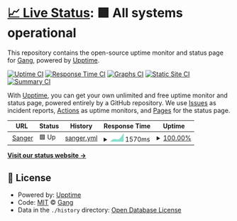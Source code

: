 # [📈 Live Status](https://astrocloud.github.io/statuspage): <!--live status--> **🟩 All systems operational**

This repository contains the open-source uptime monitor and status page for [Gang](https://astrocloud.github.io/statuspage), powered by [Upptime](https://github.com/upptime/upptime).

[![Uptime CI](https://github.com/astrocloud/statuspage/workflows/Uptime%20CI/badge.svg)](https://github.com/astrocloud/statuspage/actions?query=workflow%3A%22Uptime+CI%22)
[![Response Time CI](https://github.com/astrocloud/statuspage/workflows/Response%20Time%20CI/badge.svg)](https://github.com/astrocloud/statuspage/actions?query=workflow%3A%22Response+Time+CI%22)
[![Graphs CI](https://github.com/astrocloud/statuspage/workflows/Graphs%20CI/badge.svg)](https://github.com/astrocloud/statuspage/actions?query=workflow%3A%22Graphs+CI%22)
[![Static Site CI](https://github.com/astrocloud/statuspage/workflows/Static%20Site%20CI/badge.svg)](https://github.com/astrocloud/statuspage/actions?query=workflow%3A%22Static+Site+CI%22)
[![Summary CI](https://github.com/astrocloud/statuspage/workflows/Summary%20CI/badge.svg)](https://github.com/astrocloud/statuspage/actions?query=workflow%3A%22Summary+CI%22)

With [Upptime](https://upptime.js.org), you can get your own unlimited and free uptime monitor and status page, powered entirely by a GitHub repository. We use [Issues](https://github.com/astrocloud/statuspage/issues) as incident reports, [Actions](https://github.com/astrocloud/statuspage/actions) as uptime monitors, and [Pages](https://astrocloud.github.io/statuspage) for the status page.

<!--start: status pages-->
<!-- This summary is generated by Upptime (https://github.com/upptime/upptime) -->
<!-- Do not edit this manually, your changes will be overwritten -->
<!-- prettier-ignore -->
| URL | Status | History | Response Time | Uptime |
| --- | ------ | ------- | ------------- | ------ |
| <img alt="" src="https://favicons.githubusercontent.com/www.sanger.ac.uk" height="13"> [Sanger](https://www.sanger.ac.uk) | 🟩 Up | [sanger.yml](https://github.com/lburling/statuspage/commits/HEAD/history/sanger.yml) | <details><summary><img alt="Response time graph" src="./graphs/sanger/response-time-week.png" height="20"> 1570ms</summary><br><a href="https://lburling.github.io/statuspage/history/sanger"><img alt="Response time 1570" src="https://img.shields.io/endpoint?url=https%3A%2F%2Fraw.githubusercontent.com%2Flburling%2Fstatuspage%2FHEAD%2Fapi%2Fsanger%2Fresponse-time.json"></a><br><a href="https://lburling.github.io/statuspage/history/sanger"><img alt="24-hour response time 1570" src="https://img.shields.io/endpoint?url=https%3A%2F%2Fraw.githubusercontent.com%2Flburling%2Fstatuspage%2FHEAD%2Fapi%2Fsanger%2Fresponse-time-day.json"></a><br><a href="https://lburling.github.io/statuspage/history/sanger"><img alt="7-day response time 1570" src="https://img.shields.io/endpoint?url=https%3A%2F%2Fraw.githubusercontent.com%2Flburling%2Fstatuspage%2FHEAD%2Fapi%2Fsanger%2Fresponse-time-week.json"></a><br><a href="https://lburling.github.io/statuspage/history/sanger"><img alt="30-day response time 1570" src="https://img.shields.io/endpoint?url=https%3A%2F%2Fraw.githubusercontent.com%2Flburling%2Fstatuspage%2FHEAD%2Fapi%2Fsanger%2Fresponse-time-month.json"></a><br><a href="https://lburling.github.io/statuspage/history/sanger"><img alt="1-year response time 1570" src="https://img.shields.io/endpoint?url=https%3A%2F%2Fraw.githubusercontent.com%2Flburling%2Fstatuspage%2FHEAD%2Fapi%2Fsanger%2Fresponse-time-year.json"></a></details> | <details><summary><a href="https://lburling.github.io/statuspage/history/sanger">100.00%</a></summary><a href="https://lburling.github.io/statuspage/history/sanger"><img alt="All-time uptime 100.00%" src="https://img.shields.io/endpoint?url=https%3A%2F%2Fraw.githubusercontent.com%2Flburling%2Fstatuspage%2FHEAD%2Fapi%2Fsanger%2Fuptime.json"></a><br><a href="https://lburling.github.io/statuspage/history/sanger"><img alt="24-hour uptime 100.00%" src="https://img.shields.io/endpoint?url=https%3A%2F%2Fraw.githubusercontent.com%2Flburling%2Fstatuspage%2FHEAD%2Fapi%2Fsanger%2Fuptime-day.json"></a><br><a href="https://lburling.github.io/statuspage/history/sanger"><img alt="7-day uptime 100.00%" src="https://img.shields.io/endpoint?url=https%3A%2F%2Fraw.githubusercontent.com%2Flburling%2Fstatuspage%2FHEAD%2Fapi%2Fsanger%2Fuptime-week.json"></a><br><a href="https://lburling.github.io/statuspage/history/sanger"><img alt="30-day uptime 100.00%" src="https://img.shields.io/endpoint?url=https%3A%2F%2Fraw.githubusercontent.com%2Flburling%2Fstatuspage%2FHEAD%2Fapi%2Fsanger%2Fuptime-month.json"></a><br><a href="https://lburling.github.io/statuspage/history/sanger"><img alt="1-year uptime 100.00%" src="https://img.shields.io/endpoint?url=https%3A%2F%2Fraw.githubusercontent.com%2Flburling%2Fstatuspage%2FHEAD%2Fapi%2Fsanger%2Fuptime-year.json"></a></details>

<!--end: status pages-->

[**Visit our status website →**](https://lburling.github.io/statuspage)

## 📄 License

- Powered by: [Upptime](https://github.com/upptime/upptime)
- Code: [MIT](./LICENSE) © [Gang](https://astrocloud.github.io/statuspage)
- Data in the `./history` directory: [Open Database License](https://opendatacommons.org/licenses/odbl/1-0/)
